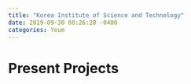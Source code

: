 ```yaml
---
title: "Korea Institute of Science and Technology"
date: 2019-09-30 08:26:28 -0400
categories: Yeum
---
```


# Present Projects


